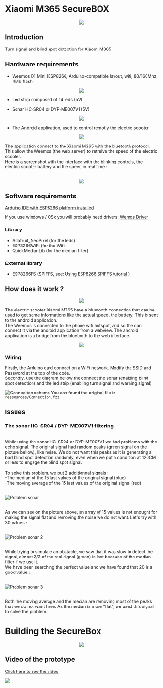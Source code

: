 # Xiaomi M365 SecureBOX
<p align="center">
  <img src="ressources/m365box-gif-md.gif?raw=true">
</p>

## Introduction
Turn signal and blind spot detection for Xiaomi M365

## Hardware requirements
- Weemos D1 Mini (ESP8266, Arduino-compatible layout, wifi, 80/160Mhz, 4Mb flash)<BR>
<p align="center">
  <img src="ressources/wemos.jpg?raw=true">
</p>

- Led strip composed of 14 leds (5V)

- Sonar HC-SR04 or DYP-ME007V1 (5V)
<p align="center">
  <img src="ressources/sonar.jpg?raw=true" style="max-width:50%;">
</p>

- The  Android application, used to control remotly the electric scooter
<p align="center">
  <img src="ressources/appli icone.png?raw=true" style="max-width:50%;">
</p>
The application connect to the Xiaomi M365 with the bluetooth protocol.<br>
This allow the Weemos (the web server) to retreive the speed of the electric scooter.<br>
Here is a screenshot with the interface with the blinking controls, the electric scooter battery and the speed in real time :<br>
<br>
<p align="center">
  <img src="ressources/Screenshot_20190503-045751.jpg?raw=true" style="max-width:50%;">
</p>

## Software requirements

[Arduino IDE with ESP8266 platform installed](https://www.arduino.cc/en/main/software)

If you use windows / OSx you will probably need drivers: [Wemos Driver](https://www.wemos.cc/downloads)

### Library 
- Adafruit_NeoPixel (for the leds)
- ESP8266WiFi (for the Wifi)
- QuickMedianLib (for the median filter)

### External library
- ESP8266FS (SPIFFS, see: [Using ESP8266 SPIFFS tutorial](https://www.instructables.com/id/Using-ESP8266-SPIFFS/) )

## How does it work ?
<p align="center">
  <img src="ressources/schema1.jpg?raw=true" style="max-width:50%;">
</p>
The electric scooter Xiaomi M365 have a bluetooth connection that can be used to get some informations like the actual speed, the battery. This is sent to the android application.<br>
The Weemos is connected to the phone wifi hotspot, and so the can connect it via the android application from a webview. The android application is a bridge from the bluetooth to the web interface.
<br>
<p align="center">
  <img src="ressources/schema2.jpg?raw=true" style="max-width:50%;">
</p>

### Wiring
Firstly, the Arduino card connect on a WiFi network. Modify the SSID and Password at the top of the code.<br>
Secondly, use the diagram bellow the connect the sonar (enabling blind spot detection) and the led strip (enabling turn signal and warning signal) <br>

![Conneciton schema](ressources/ConnectionSchema.png?raw=true)
You can found the original file in `ressources/Connection.fzz`

## Issues

### The sonar HC-SR04 / DYP-ME007V1 filtering
<br>
While using the sonar HC-SR04 or DYP-ME007V1 we had problems with the echo signal. The original signal had random peaks (green signal on the picture bellow), like noise. We do not want this peaks as it is generating a bad blind spot detection randomly, even when we put a condition at 120CM or less to engage the blind spot signal.<br>
<br>
To solve this problem, we put 2 additionnal signals :<br>
-The median of the 15 last values of the original signal (blue)<br>
-The moving average of the 15 last values of the original signal (red)<br>
<br>

![Problem sonar](ressources/problem.jpg?raw=true)

<br>
As we can see on the picture above, an array of 15 values is not enought for making the signal flat and removing the noise we do not want. Let's try with 30 values :<br>
<br>

![Problem sonar 2](ressources/problem2.jpg?raw=true)

<br>
While trying to simulate an obstacle, we saw that it was slow to detect the signal, almost 2/3 of the real signal (green) is lost because of the median filter if we use it.<br>
We have been searching the perfect value and we have found that 20 is a good value :<br>
<br>

![Problem sonar 3](ressources/problem3.jpg?raw=true)

<br>
Both the moving average and the median are removing most of the peaks that we do not want here. As the median is more "flat", we used this signal to solve the problem.<br>

# Building the SecureBox

<p align="center">
  <img src="ressources/schema-construction.jpg?raw=true" style="max-width:50%;">
</p>

## Video of the prototype

[Click here to see the video](https://drive.google.com/file/d/1nNjBMYanGiluA92XC430YwJ56WK5rWbO/view?usp=sharing)

<a href="https://drive.google.com/file/d/1nNjBMYanGiluA92XC430YwJ56WK5rWbO/view?usp=sharing"><img src="ressources/play.jpg"></a>